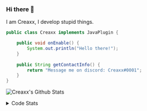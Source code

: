 ### Hi there 👋

I am Creaxx, I develop stupid things. 

```java
public class Creaxx implements JavaPlugin {

    public void onEnable() {
        System.out.println("Hello there!");
    }
    
    public String getContactInfo() {
        return "Message me on discord: Creaxx#0001";
    }
}
```

![Creaxx's Github Stats](https://github-readme-stats.vercel.app/api?username=CreaxxOG&show_icons=true&theme=dark&count_private=true)

<details>
  <summary>Code Stats</summary>

<!--START_SECTION:waka-->
![Code Time](http://img.shields.io/badge/Code%20Time-1%2C199%20hrs%2053%20mins-blue)

![Lines of code](https://img.shields.io/badge/From%20Hello%20World%20I%27ve%20Written-566.5%20thousand%20lines%20of%20code-blue)

**🐱 My GitHub Data** 

> 📦 66.3 kB Used in GitHub's Storage 
 > 
> 🏆 1,285 Contributions in the Year 2023
 > 
> 🚫 Not Opted to Hire
 > 
> 📜 4 Public Repositories 
 > 
> 🔑 2 Private Repositories 
 > 
**I'm an Early 🐤** 

```text
🌞 Morning                295 commits         ██░░░░░░░░░░░░░░░░░░░░░░░   07.24 % 
🌆 Daytime                1758 commits        ███████████░░░░░░░░░░░░░░   43.15 % 
🌃 Evening                1965 commits        ████████████░░░░░░░░░░░░░   48.23 % 
🌙 Night                  56 commits          ░░░░░░░░░░░░░░░░░░░░░░░░░   01.37 % 
```
📅 **I'm Most Productive on Saturday** 

```text
Monday                   513 commits         ███░░░░░░░░░░░░░░░░░░░░░░   12.59 % 
Tuesday                  531 commits         ███░░░░░░░░░░░░░░░░░░░░░░   13.03 % 
Wednesday                572 commits         ████░░░░░░░░░░░░░░░░░░░░░   14.04 % 
Thursday                 636 commits         ████░░░░░░░░░░░░░░░░░░░░░   15.61 % 
Friday                   363 commits         ██░░░░░░░░░░░░░░░░░░░░░░░   08.91 % 
Saturday                 781 commits         █████░░░░░░░░░░░░░░░░░░░░   19.17 % 
Sunday                   678 commits         ████░░░░░░░░░░░░░░░░░░░░░   16.64 % 
```


📊 **This Week I Spent My Time On** 

```text
💬 Programming Languages: 
Java                     33 hrs 9 mins       ████████████████████████░   96.03 % 
JSON                     38 mins             ░░░░░░░░░░░░░░░░░░░░░░░░░   01.84 % 
XML                      29 mins             ░░░░░░░░░░░░░░░░░░░░░░░░░   01.44 % 
YAML                     11 mins             ░░░░░░░░░░░░░░░░░░░░░░░░░   00.56 % 
GitIgnore file           1 min               ░░░░░░░░░░░░░░░░░░░░░░░░░   00.09 % 

🔥 Editors: 
IntelliJ                 34 hrs 32 mins      █████████████████████████   100.00 % 
```

**I Mostly Code in Java** 

```text
Java                     57 repos            ████████████████████░░░░░   81.43 % 
Kotlin                   8 repos             ███░░░░░░░░░░░░░░░░░░░░░░   11.43 % 
CSS                      2 repos             █░░░░░░░░░░░░░░░░░░░░░░░░   02.86 % 
TypeScript               2 repos             █░░░░░░░░░░░░░░░░░░░░░░░░   02.86 % 
EJS                      1 repo              ░░░░░░░░░░░░░░░░░░░░░░░░░   01.43 % 
```




 Last Updated on 18/04/2023 01:25:06 UTC
<!--END_SECTION:waka-->
</details>
